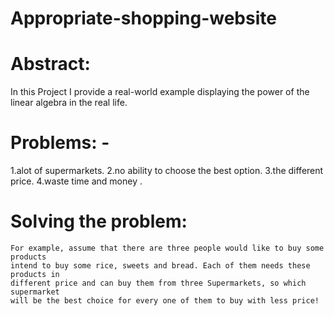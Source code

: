 # Appropriate-shopping-website

# Abstract: 
In this Project I provide a real-world example displaying the power of the linear algebra in the real life.
# Problems: -
  1.alot of supermarkets.
  2.no ability to choose the best option.
  3.the different price.
  4.waste time and money .
# Solving the problem:
    For example, assume that there are three people would like to buy some products
    intend to buy some rice, sweets and bread. Each of them needs these products in
    different price and can buy them from three Supermarkets, so which supermarket
    will be the best choice for every one of them to buy with less price!
